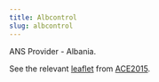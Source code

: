 ```yaml
---
title: Albcontrol
slug: albcontrol
---
```


ANS Provider - Albania.

See the relevant [leaflet][leaf] from [ACE2015].


[leaf]: ../Albcontrol_Albania_ACE_2015.pdf "ACE 2015 Benchmarking Report Factsheet: Albcontrol"

[ACE2015]: http://www.eurocontrol.int/publications/atm-cost-effectiveness-ace-2015-benchmarking-report-2016-2020-outlook "ACE 2015 Benchmarking Report"
